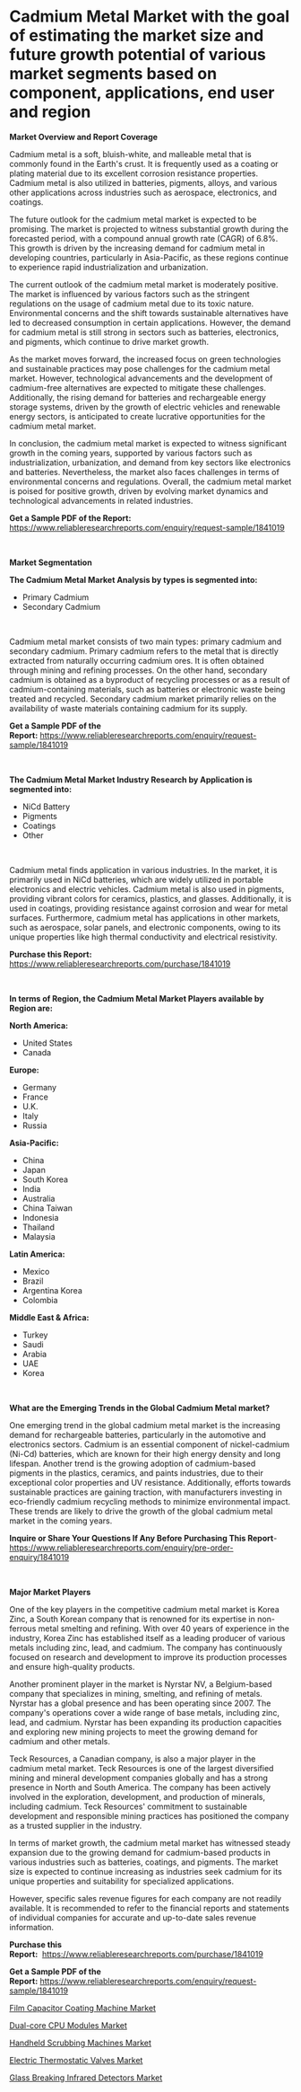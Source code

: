 <p><h1>Cadmium Metal Market with the goal of estimating the market size and future growth potential of various market segments based on component, applications, end user and region</h1></p><p><strong>Market Overview and Report Coverage</strong></p>
<p><p>Cadmium metal is a soft, bluish-white, and malleable metal that is commonly found in the Earth's crust. It is frequently used as a coating or plating material due to its excellent corrosion resistance properties. Cadmium metal is also utilized in batteries, pigments, alloys, and various other applications across industries such as aerospace, electronics, and coatings.</p><p>The future outlook for the cadmium metal market is expected to be promising. The market is projected to witness substantial growth during the forecasted period, with a compound annual growth rate (CAGR) of 6.8%. This growth is driven by the increasing demand for cadmium metal in developing countries, particularly in Asia-Pacific, as these regions continue to experience rapid industrialization and urbanization.</p><p>The current outlook of the cadmium metal market is moderately positive. The market is influenced by various factors such as the stringent regulations on the usage of cadmium metal due to its toxic nature. Environmental concerns and the shift towards sustainable alternatives have led to decreased consumption in certain applications. However, the demand for cadmium metal is still strong in sectors such as batteries, electronics, and pigments, which continue to drive market growth.</p><p>As the market moves forward, the increased focus on green technologies and sustainable practices may pose challenges for the cadmium metal market. However, technological advancements and the development of cadmium-free alternatives are expected to mitigate these challenges. Additionally, the rising demand for batteries and rechargeable energy storage systems, driven by the growth of electric vehicles and renewable energy sectors, is anticipated to create lucrative opportunities for the cadmium metal market.</p><p>In conclusion, the cadmium metal market is expected to witness significant growth in the coming years, supported by various factors such as industrialization, urbanization, and demand from key sectors like electronics and batteries. Nevertheless, the market also faces challenges in terms of environmental concerns and regulations. Overall, the cadmium metal market is poised for positive growth, driven by evolving market dynamics and technological advancements in related industries.</p></p>
<p><strong>Get a Sample PDF of the Report:</strong> <a href="https://www.reliableresearchreports.com/enquiry/request-sample/1841019">https://www.reliableresearchreports.com/enquiry/request-sample/1841019</a></p>
<p>&nbsp;</p>
<p><strong>Market Segmentation</strong></p>
<p><strong>The Cadmium Metal Market Analysis by types is segmented into:</strong></p>
<p><ul><li>Primary Cadmium</li><li>Secondary Cadmium</li></ul></p>
<p>&nbsp;</p>
<p><p>Cadmium metal market consists of two main types: primary cadmium and secondary cadmium. Primary cadmium refers to the metal that is directly extracted from naturally occurring cadmium ores. It is often obtained through mining and refining processes. On the other hand, secondary cadmium is obtained as a byproduct of recycling processes or as a result of cadmium-containing materials, such as batteries or electronic waste being treated and recycled. Secondary cadmium market primarily relies on the availability of waste materials containing cadmium for its supply.</p></p>
<p><strong>Get a Sample PDF of the Report:</strong>&nbsp;<a href="https://www.reliableresearchreports.com/enquiry/request-sample/1841019">https://www.reliableresearchreports.com/enquiry/request-sample/1841019</a></p>
<p>&nbsp;</p>
<p><strong>The Cadmium Metal Market Industry Research by Application is segmented into:</strong></p>
<p><ul><li>NiCd Battery</li><li>Pigments</li><li>Coatings</li><li>Other</li></ul></p>
<p>&nbsp;</p>
<p><p>Cadmium metal finds application in various industries. In the market, it is primarily used in NiCd batteries, which are widely utilized in portable electronics and electric vehicles. Cadmium metal is also used in pigments, providing vibrant colors for ceramics, plastics, and glasses. Additionally, it is used in coatings, providing resistance against corrosion and wear for metal surfaces. Furthermore, cadmium metal has applications in other markets, such as aerospace, solar panels, and electronic components, owing to its unique properties like high thermal conductivity and electrical resistivity.</p></p>
<p><strong>Purchase this Report:</strong>&nbsp; <a href="https://www.reliableresearchreports.com/purchase/1841019">https://www.reliableresearchreports.com/purchase/1841019</a></p>
<p>&nbsp;</p>
<p><strong>In terms of Region, the Cadmium Metal Market Players available by Region are:</strong></p>
<p>
    <p> <strong> North America: </strong>
        <ul>
            <li>United States</li>
            <li>Canada</li>
        </ul>
        </p> 
    <p> <strong> Europe: </strong>
        <ul>
            <li>Germany</li>
            <li>France</li>
            <li>U.K.</li>
            <li>Italy</li>
            <li>Russia</li>
        </ul>
        </p> 
    <p> <strong> Asia-Pacific: </strong>
        <ul>
            <li>China</li>
            <li>Japan</li>
            <li>South Korea</li>
            <li>India</li>
            <li>Australia</li>
            <li>China Taiwan</li>
            <li>Indonesia</li>
            <li>Thailand</li>
            <li>Malaysia</li>
        </ul>
        </p> 
    <p> <strong> Latin America: </strong>
        <ul>
            <li>Mexico</li>
            <li>Brazil</li>
            <li>Argentina Korea</li>
            <li>Colombia</li>
        </ul>
        </p> 
    <p> <strong> Middle East & Africa: </strong>
        <ul>
            <li>Turkey</li>
            <li>Saudi</li>
            <li>Arabia</li>
            <li>UAE</li>
            <li>Korea</li>
        </ul>
    </p>
    </p>
<p>&nbsp;</p>
<p><strong>What are the Emerging Trends in the Global Cadmium Metal market?</strong></p>
<p><p>One emerging trend in the global cadmium metal market is the increasing demand for rechargeable batteries, particularly in the automotive and electronics sectors. Cadmium is an essential component of nickel-cadmium (Ni-Cd) batteries, which are known for their high energy density and long lifespan. Another trend is the growing adoption of cadmium-based pigments in the plastics, ceramics, and paints industries, due to their exceptional color properties and UV resistance. Additionally, efforts towards sustainable practices are gaining traction, with manufacturers investing in eco-friendly cadmium recycling methods to minimize environmental impact. These trends are likely to drive the growth of the global cadmium metal market in the coming years.</p></p>
<p><strong>Inquire or Share Your Questions If Any Before Purchasing This Report</strong>- <a href="https://www.reliableresearchreports.com/enquiry/pre-order-enquiry/1841019">https://www.reliableresearchreports.com/enquiry/pre-order-enquiry/1841019</a></p>
<p>&nbsp;</p>
<p><strong>Major Market Players</strong></p>
<p><p>One of the key players in the competitive cadmium metal market is Korea Zinc, a South Korean company that is renowned for its expertise in non-ferrous metal smelting and refining. With over 40 years of experience in the industry, Korea Zinc has established itself as a leading producer of various metals including zinc, lead, and cadmium. The company has continuously focused on research and development to improve its production processes and ensure high-quality products.</p><p>Another prominent player in the market is Nyrstar NV, a Belgium-based company that specializes in mining, smelting, and refining of metals. Nyrstar has a global presence and has been operating since 2007. The company's operations cover a wide range of base metals, including zinc, lead, and cadmium. Nyrstar has been expanding its production capacities and exploring new mining projects to meet the growing demand for cadmium and other metals.</p><p>Teck Resources, a Canadian company, is also a major player in the cadmium metal market. Teck Resources is one of the largest diversified mining and mineral development companies globally and has a strong presence in North and South America. The company has been actively involved in the exploration, development, and production of minerals, including cadmium. Teck Resources' commitment to sustainable development and responsible mining practices has positioned the company as a trusted supplier in the industry.</p><p>In terms of market growth, the cadmium metal market has witnessed steady expansion due to the growing demand for cadmium-based products in various industries such as batteries, coatings, and pigments. The market size is expected to continue increasing as industries seek cadmium for its unique properties and suitability for specialized applications.</p><p>However, specific sales revenue figures for each company are not readily available. It is recommended to refer to the financial reports and statements of individual companies for accurate and up-to-date sales revenue information.</p></p>
<p><strong>Purchase this Report:</strong>&nbsp;&nbsp;<a href="https://www.reliableresearchreports.com/purchase/1841019">https://www.reliableresearchreports.com/purchase/1841019</a></p>
<p></p>
<p><strong>Get a Sample PDF of the Report:</strong>&nbsp;<a href="https://www.reliableresearchreports.com/enquiry/request-sample/1841019">https://www.reliableresearchreports.com/enquiry/request-sample/1841019</a></p>
<p><p><a href="https://medium.com/@albertakoss2023/film-capacitor-coating-machine-market-comprehensive-assessment-by-type-application-and-geography-e4998f1c55be">Film Capacitor Coating Machine Market</a></p><p><a href="https://medium.com/@porteradams98/dual-core-cpu-modules-market-size-market-outlook-and-market-forecast-2023-to-2030-3162ba632536">Dual-core CPU Modules Market</a></p><p><a href="https://medium.com/@aliwilldvm/handheld-scrubbing-machines-market-comprehensive-assessment-by-type-application-and-geography-86d36cdbdf13">Handheld Scrubbing Machines Market</a></p><p><a href="https://medium.com/@jenniebrown07/electric-thermostatic-valves-market-report-reveals-the-latest-trends-and-growth-opportunities-of-ef74a3117f32">Electric Thermostatic Valves Market</a></p><p><a href="https://medium.com/@dinafritsch/glass-breaking-infrared-detectors-market-exploring-market-share-market-trends-and-future-growth-784f3b84741f">Glass Breaking Infrared Detectors Market</a></p></p>